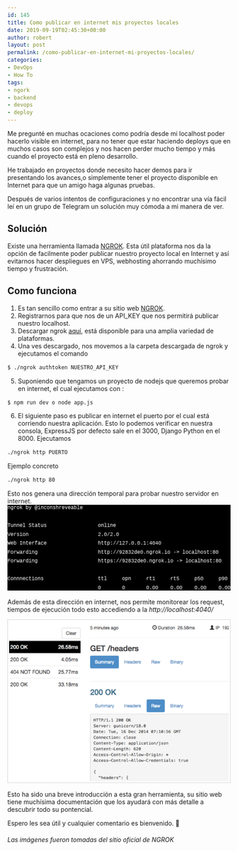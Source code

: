 ```yaml
---
id: 145
title: Como publicar en internet mis proyectos locales
date: 2019-09-19T02:45:30+00:00
author: robert
layout: post
permalink: /como-publicar-en-internet-mi-proyectos-locales/
categories:
- DevOps
- How To
tags:
- ngork
- backend
- devops
- deploy
---
```

Me pregunté en muchas ocaciones como podría desde mi localhost poder hacerlo visible en internet, para no tener que estar haciendo deploys que en muchos casos son complejos y nos hacen perder mucho tiempo y más cuando el proyecto está en pleno desarrollo.
 <!--more-->
He trabajado en proyectos donde necesito hacer demos para ir presentando los avances,o simplemente tener el proyecto disponible en Internet para que un amigo haga algunas pruebas. 

Después de varios intentos de configuraciones y no encontrar una vía fácil leí en un grupo de Telegram un solución 
muy cómoda a mi manera de ver.

## Solución  
Existe una herramienta llamada <a href="https://ngrok.com/"  target="_blank">NGROK</a>. Esta útil plataforma nos da la opción de 
facilmente poder publicar nuestro proyecto local en Internet y así evitarnos hacer despliegues en VPS, webhosting 
ahorrando muchísimo tiempo y frustración.

## Como funciona
1. Es tan sencillo como entrar a su sitio web <a href="https://ngrok.com/"  target="_blank">NGROK</a>.
2. Registrarnos para que nos de un API_KEY que nos permitirá publicar nuestro localhost. 
3. Descargar ngrok <a href="https://dashboard.ngrok.com/get-started" target="_blank">aquí</a>, está disponible para una amplia variedad de plataformas.
4. Una ves descargado, nos movemos a la carpeta descargada de ngrok y ejecutamos el comando 
```bash
$ ./ngrok authtoken NUESTRO_API_KEY
``` 
5. Suponiendo que tengamos un proyecto de nodejs que queremos probar en internet, el cual ejecutamos con :
```bash
$ npm run dev o node app.js
```
6. El siguiente paso es publicar en internet el puerto por el cual está corriendo nuestra aplicación. Esto lo podemos 
verificar en nuestra consola, ExpressJS por defecto sale en el 3000, Django Python en el 8000.
Ejecutamos
```bash
./ngrok http PUERTO 
```
Ejemplo concreto
```bash
./ngrok http 80
```
Esto nos genera una dirección temporal para probar nuestro servidor en internet.
![NGROK](/assets/img/posts/ngrok-howto.png)

Además de esta dirección en internet, nos permite monitorear los request, tiempos de ejecución todo esto
accediendo a la *http://localhost:4040/*

![NGROK](/assets/img/posts/ngrok-inspect.png)

Esto ha sido una breve introducción a esta gran herramienta, su sitio web tiene muchísima documentación que 
los ayudará con más detalle a descubrir todo su pontencial.

Espero les sea útil y cualquier comentario es bienvenido. 🙂

###### Las imágenes fueron tomadas del sitio oficial de NGROK